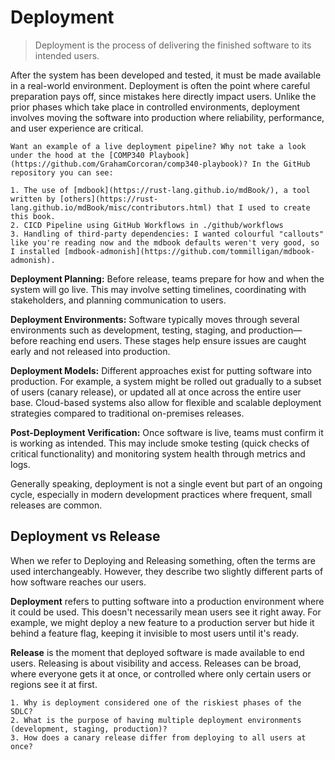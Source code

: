 # Deployment

> Deployment is the process of delivering the finished software to its intended users.

After the system has been developed and tested, it must be made available in a real-world environment. Deployment is often the point where careful preparation pays off, since mistakes here directly impact users. Unlike the prior phases which take place in controlled environments, deployment involves moving the software into production where reliability, performance, and user experience are critical.

```admonish info title="This Book Is 'On Prod' Too!"
Want an example of a live deployment pipeline? Why not take a look under the hood at the [COMP340 Playbook](https://github.com/GrahamCorcoran/comp340-playbook)? In the GitHub repository you can see:

1. The use of [mdbook](https://rust-lang.github.io/mdBook/), a tool written by [others](https://rust-lang.github.io/mdBook/misc/contributors.html) that I used to create this book. 
2. CICD Pipeline using GitHub Workflows in ./github/workflows
3. Handling of third-party dependencies: I wanted colourful "callouts" like you're reading now and the mdbook defaults weren't very good, so I installed [mdbook-admonish](https://github.com/tommilligan/mdbook-admonish).
```

**Deployment Planning:** Before release, teams prepare for how and when the system will go live. This may involve setting timelines, coordinating with stakeholders, and planning communication to users.

**Deployment Environments:** Software typically moves through several environments such as development, testing, staging, and production—before reaching end users. These stages help ensure issues are caught early and not released into production.

**Deployment Models:** Different approaches exist for putting software into production. For example, a system might be rolled out gradually to a subset of users (canary release), or updated all at once across the entire user base. Cloud-based systems also allow for flexible and scalable deployment strategies compared to traditional on-premises releases.

**Post-Deployment Verification:** Once software is live, teams must confirm it is working as intended. This may include smoke testing (quick checks of critical functionality) and monitoring system health through metrics and logs.

Generally speaking, deployment is not a single event but part of an ongoing cycle, especially in modern development practices where frequent, small releases are common.

## Deployment vs Release

When we refer to Deploying and Releasing something, often the terms are used interchangeably. However, they describe two slightly different parts of how software reaches our users.

**Deployment** refers to putting software into a production environment where it could be used. This doesn't necessarily mean users see it right away. For example, we might deploy a new feature to a production server but hide it behind a feature flag, keeping it invisible to most users until it's ready.

**Release** is the moment that deployed software is made available to end users. Releasing is about visibility and access. Releases can be broad, where everyone gets it at once, or controlled where only certain users or regions see it at first.

```admonish example title="Check Your Understanding"
1. Why is deployment considered one of the riskiest phases of the SDLC?  
2. What is the purpose of having multiple deployment environments (development, staging, production)?  
3. How does a canary release differ from deploying to all users at once? 
```
